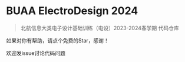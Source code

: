 # BUAA ElectroDesign 2024

> 北航信息大类电子设计基础训练（电设）2023-2024春学期 代码仓库

如果对你有帮助，请点个免费的Star，感谢！

欢迎发issue讨论代码问题
